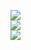 ![](https://github-readme-stats.vercel.app/api?username=davidwekesar&theme=dark&hide_border=false&include_all_commits=false&count_private=false)<br/>
![](https://github-readme-streak-stats.herokuapp.com/?user=davidwekesar&theme=dark&hide_border=false)<br/>
![](https://github-readme-stats.vercel.app/api/top-langs/?username=davidwekesar&theme=dark&hide_border=false&include_all_commits=false&count_private=false&layout=compact)

<!--
## Hi there 👋

**davidwekesar/davidwekesar** is a ✨ _special_ ✨ repository because its `README.md` (this file) appears on your GitHub profile.

Here are some ideas to get you started:

- 🔭 I’m currently working on ...
- 🌱 I’m currently learning ...
- 👯 I’m looking to collaborate on ...
- 🤔 I’m looking for help with ...
- 💬 Ask me about ...
- 📫 How to reach me: ...
- 😄 Pronouns: ...
- ⚡ Fun fact: ...
-->
